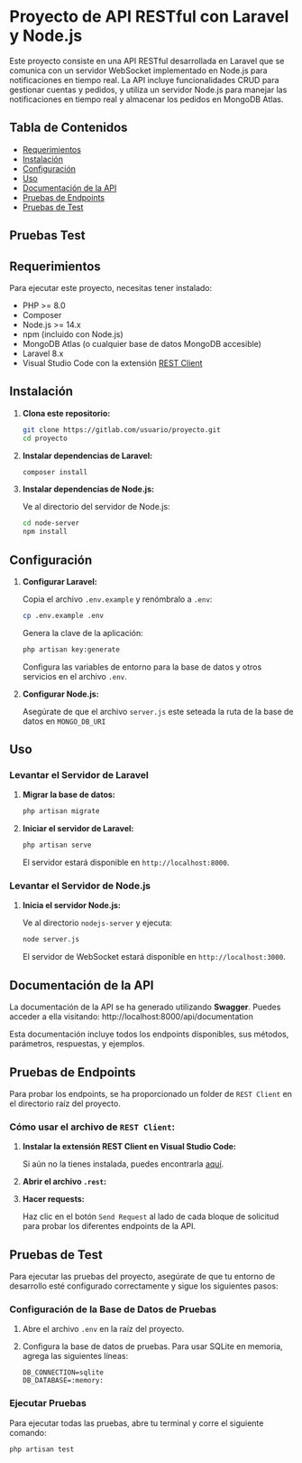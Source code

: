 # Proyecto de API RESTful con Laravel y Node.js

Este proyecto consiste en una API RESTful desarrollada en Laravel que se comunica con un servidor WebSocket implementado en Node.js para notificaciones en tiempo real. La API incluye funcionalidades CRUD para gestionar cuentas y pedidos, y utiliza un servidor Node.js para manejar las notificaciones en tiempo real y almacenar los pedidos en MongoDB Atlas.

## Tabla de Contenidos

- [Requerimientos](#requerimientos)
- [Instalación](#instalación)
- [Configuración](#configuración)
- [Uso](#uso)
- [Documentación de la API](#documentación-de-la-api)
- [Pruebas de Endpoints](#pruebas-de-endpoints)
- [Pruebas de Test](#pruebas-de-Test)
## Pruebas Test

## Requerimientos

Para ejecutar este proyecto, necesitas tener instalado:

- PHP >= 8.0
- Composer
- Node.js >= 14.x
- npm (incluido con Node.js)
- MongoDB Atlas (o cualquier base de datos MongoDB accesible)
- Laravel 8.x
- Visual Studio Code con la extensión [REST Client](https://marketplace.visualstudio.com/items?itemName=humao.rest-client)

## Instalación

1. **Clona este repositorio:**

    ```bash
    git clone https://gitlab.com/usuario/proyecto.git
    cd proyecto
    ```

2. **Instalar dependencias de Laravel:**

    ```bash
    composer install
    ```

3. **Instalar dependencias de Node.js:**

    Ve al directorio del servidor de Node.js:

    ```bash
    cd node-server
    npm install
    ```

## Configuración

1. **Configurar Laravel:**

    Copia el archivo `.env.example` y renómbralo a `.env`:

    ```bash
    cp .env.example .env
    ```

    Genera la clave de la aplicación:

    ```bash
    php artisan key:generate
    ```

    Configura las variables de entorno para la base de datos y otros servicios en el archivo `.env`.

2. **Configurar Node.js:**

    Asegúrate de que el archivo `server.js` este seteada la ruta de la base de datos en `MONGO_DB_URI`


## Uso

### Levantar el Servidor de Laravel

1. **Migrar la base de datos:**

    ```bash
    php artisan migrate
    ```

2. **Iniciar el servidor de Laravel:**

    ```bash
    php artisan serve
    ```

    El servidor estará disponible en `http://localhost:8000`.

### Levantar el Servidor de Node.js

1. **Inicia el servidor Node.js:**

    Ve al directorio `nodejs-server` y ejecuta:

    ```bash
    node server.js
    ```

    El servidor de WebSocket estará disponible en `http://localhost:3000`.

## Documentación de la API

La documentación de la API se ha generado utilizando **Swagger**. Puedes acceder a ella visitando: http://localhost:8000/api/documentation

Esta documentación incluye todos los endpoints disponibles, sus métodos, parámetros, respuestas, y ejemplos.

## Pruebas de Endpoints

Para probar los endpoints, se ha proporcionado un folder de `REST Client` en el directorio raíz del proyecto.

### Cómo usar el archivo de `REST Client`:

1. **Instalar la extensión REST Client en Visual Studio Code:**

    Si aún no la tienes instalada, puedes encontrarla [aquí](https://marketplace.visualstudio.com/items?itemName=humao.rest-client).

2. **Abrir el archivo `.rest`:**

3. **Hacer requests:**

    Haz clic en el botón `Send Request` al lado de cada bloque de solicitud para probar los diferentes endpoints de la API.

## Pruebas de Test

Para ejecutar las pruebas del proyecto, asegúrate de que tu entorno de desarrollo esté configurado correctamente y sigue los siguientes pasos:

### Configuración de la Base de Datos de Pruebas

1. Abre el archivo `.env` en la raíz del proyecto.
2. Configura la base de datos de pruebas. Para usar SQLite en memoria, agrega las siguientes líneas:

    ```env
    DB_CONNECTION=sqlite
    DB_DATABASE=:memory:
    ```

### Ejecutar Pruebas

Para ejecutar todas las pruebas, abre tu terminal y corre el siguiente comando:

```bash
php artisan test
